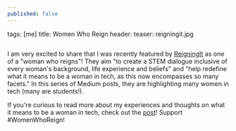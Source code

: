 ```yaml
---
published: false
---
```


tags: [me]
title: Women Who Reign
header:
  teaser: reigningit.jpg

<img src="{{ site.url }}{{ site.baseurl }}/images/reigningit.jpg" alt="">

I am very excited to share that I was recently featured by <a href="https://medium.com/@ReigningIt" target="_blank">ReigningIt</a> as one of a "woman who reigns"!  They aim "to create a STEM dialogue inclusive of every woman's background, life experience and beliefs" and "help redefine what it means to be a woman in tech, as this now encompasses so many facets."  In this series of Medium posts, they are highlighting many women in tech (many are students!).  

If you're curious to read more about my experiences and thoughts on what it means to be a woman in tech, check out the <a href="https://medium.com/@ReigningIt/women-who-reign-alyssa-liu-2fa777566b61#.tn8phhsw4" target="_blank">post</a>!  Support #WomenWhoReign!
